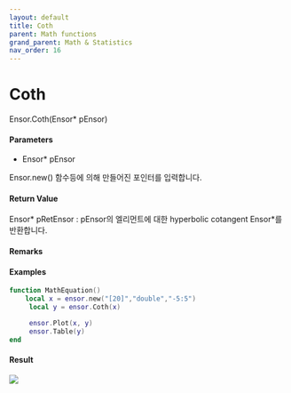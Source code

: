 ```yaml
---
layout: default
title: Coth
parent: Math functions
grand_parent: Math & Statistics
nav_order: 16
---
```


# Coth

Ensor.Coth\(Ensor\* pEnsor\)

#### Parameters

* Ensor\* pEnsor

Ensor.new\(\) 함수등에 의해 만들어진 포인터를 입력합니다.

#### Return Value

Ensor\* pRetEnsor : pEnsor의 엘리먼트에 대한 hyperbolic cotangent Ensor\*를 반환합니다.

#### Remarks

#### Examples

```lua
function MathEquation()
    local x = ensor.new("[20]","double","-5:5")
     local y = ensor.Coth(x)

     ensor.Plot(x, y)
     ensor.Table(y)
end
```

#### Result

![](/MathAPI/CothResult.png)

